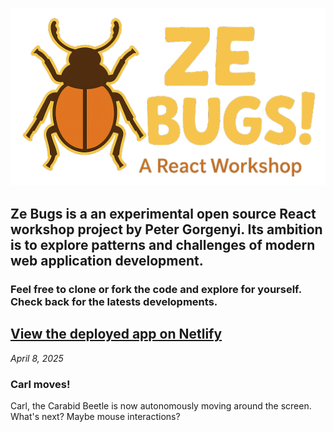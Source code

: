 ![Ze Bugs logo](https://github.com/peter-writes-code/ze-bugs/blob/main/public/asset/logo/ze_bugs_dark.png)

## Ze Bugs is a an experimental open source React workshop project by Peter Gorgenyi. Its ambition is to explore patterns and challenges of modern web application development.

### Feel free to clone or fork the code and explore for yourself. Check back for the latests developments.

[View the deployed app on Netlify](https://ze-bugs.netlify.app/)
----
*April 8, 2025*
### Carl moves!
Carl, the Carabid Beetle is now autonomously moving around the screen. What's next? Maybe mouse interactions?
